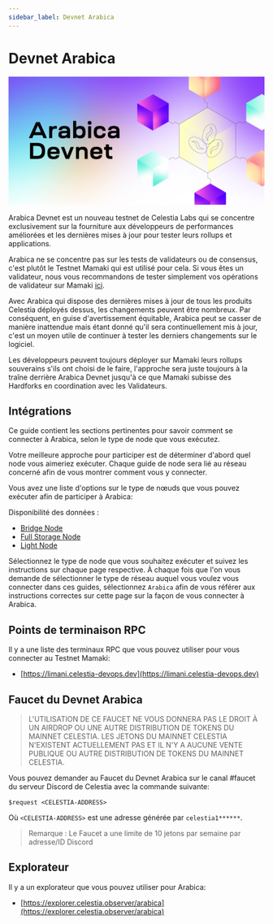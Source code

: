 ```yaml
---
sidebar_label: Devnet Arabica
---
```


# Devnet Arabica
<!-- markdownlint-disable MD013 -->

![arabica-devnet](/img/arabica-devnet.png)

Arabica Devnet est un nouveau testnet de Celestia Labs qui se concentre exclusivement sur la fourniture aux développeurs de performances améliorées et les dernières mises à jour pour tester leurs rollups et applications.

Arabica ne se concentre pas sur les tests de validateurs ou de consensus, c'est plutôt le Testnet Mamaki qui est utilisé pour cela. Si vous êtes un validateur, nous vous recommandons de tester simplement vos opérations de validateur sur Mamaki [ici](./mamaki-testnet.md).

Avec Arabica qui dispose des dernières mises à jour de tous les produits Celestia déployés dessus, les changements peuvent être nombreux. Par conséquent, en guise d'avertissement équitable, Arabica peut se casser de manière inattendue mais étant donné qu'il sera continuellement mis à jour, c'est un moyen utile de continuer à tester les derniers changements sur le logiciel.

Les développeurs peuvent toujours déployer sur Mamaki leurs rollups souverains s'ils ont choisi de le faire, l'approche sera juste toujours à la traîne derrière Arabica Devnet jusqu'à ce que Mamaki subisse des Hardforks en coordination avec les Validateurs.

## Intégrations

Ce guide contient les sections pertinentes pour savoir comment se connecter à Arabica, selon le type de node que vous exécutez.

Votre meilleure approche pour participer est de déterminer d'abord quel node vous aimeriez exécuter. Chaque guide de node sera lié au réseau concerné afin de vous montrer comment vous y connecter.

Vous avez une liste d'options sur le type de nœuds que vous pouvez exécuter afin de participer à Arabica:

Disponibilité des données :

* [Bridge Node](./bridge-node.md)
* [Full Storage Node](./full-storage-node.md)
* [Light Node](./light-node.md)

Sélectionnez le type de node que vous souhaitez exécuter et suivez les instructions sur chaque page respective. À chaque fois que l'on vous demande de sélectionner le type de réseau auquel vous voulez vous connecter dans ces guides, sélectionnez `Arabica` afin de vous référer aux instructions correctes sur cette page sur la façon de vous connecter à Arabica.

## Points de terminaison RPC

Il y a une liste des terminaux RPC que vous pouvez utiliser pour vous connecter au Testnet Mamaki:

* [https://limani.celestia-devops.dev](https://limani.celestia-devops.dev)

## Faucet du Devnet Arabica

> L'UTILISATION DE CE FAUCET NE VOUS DONNERA PAS LE DROIT À UN AIRDROP OU UNE AUTRE DISTRIBUTION DE TOKENS DU MAINNET CELESTIA. LES JETONS DU MAINNET CELESTIA N'EXISTENT ACTUELLEMENT PAS ET IL N'Y A AUCUNE VENTE PUBLIQUE OU AUTRE DISTRIBUTION DE TOKENS DU MAINNET CELESTIA.

Vous pouvez demander au Faucet du Devnet Arabica sur le canal #faucet du serveur Discord de Celestia avec la commande suivante:

```text
$request <CELESTIA-ADDRESS>
```

Où `<CELESTIA-ADDRESS>` est une adresse générée par `celestia1******`.

> Remarque : Le Faucet a une limite de 10 jetons par semaine par adresse/ID Discord

## Explorateur

Il y a un explorateur que vous pouvez utiliser pour Arabica:

* [https://explorer.celestia.observer/arabica](https://explorer.celestia.observer/arabica)
